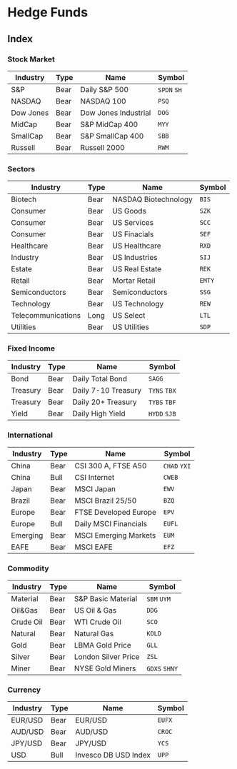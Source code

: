 # Hedge Funds

## Index

### Stock Market

| Industry | Type | Name                | Symbol      |
| -------- | ---- | ------------------- | ----------- |
| S&P      | Bear | Daily S&P 500       | `SPDN` `SH` |
| NASDAQ   | Bear | NASDAQ 100          | `PSQ`       |
| Dow Jones| Bear |Dow Jones Industrial | `DOG`       |
| MidCap   | Bear | S&P MidCap 400      | `MYY`       |
| SmallCap | Bear | S&P SmallCap 400    | `SBB`       |
| Russell  | Bear | Russell 2000        | `RWM`       |

### Sectors

| Industry | Type | Name                | Symbol      |
| -------- | ---- | ------------------- | ----------- |
| Biotech  | Bear | NASDAQ Biotechnology| `BIS`       |
| Consumer | Bear | US Goods            | `SZK`       |
| Consumer | Bear | US Services         | `SCC`       |
| Consumer | Bear | US Finacials        | `SEF`       |
| Healthcare|Bear | US Healthcare       | `RXD`       |
| Industry | Bear | US Industries       | `SIJ`       |
| Estate   | Bear | US Real Estate      | `REK`       |
| Retail   | Bear | Mortar Retail       | `EMTY`      |
| Semiconductors | Bear |Semiconductors | `SSG`       |
| Technology|Bear | US Technology       | `REW`       |
| Telecommunications| Long | US Select  | `LTL`       |
| Utilities| Bear | US Utilities        | `SDP`       |

### Fixed Income

| Industry | Type | Name                | Symbol      |
| -------- | ---- | ------------------- | ----------- |
| Bond     | Bear | Daily Total Bond    | `SAGG`      |
| Treasury | Bear | Daily 7-10 Treasury | `TYNS` `TBX`|
| Treasury | Bear | Daily 20+ Treasury  | `TYBS` `TBF`|
| Yield    | Bear | Daily High Yield    | `HYDD` `SJB`|

### International

| Industry | Type | Name                | Symbol      |
| -------- | ---- | ------------------- | ----------- |
| China    | Bear | CSI 300 A, FTSE A50 | `CHAD` `YXI`|
| China    | Bull | CSI Internet        | `CWEB`      |
| Japan    | Bear | MSCI Japan          | `EWV`       |
| Brazil   | Bear | MSCI Brazil 25/50   | `BZQ`       |
| Europe   | Bear | FTSE Developed Europe| `EPV`      |
| Europe   | Bull | Daily MSCI Financials| `EUFL`     |
| Emerging | Bear | MSCI Emerging Markets| `EUM`      |
| EAFE     | Bear | MSCI EAFE           | `EFZ`       |

### Commodity

| Industry | Type | Name                | Symbol      |
| -------- | ---- | ------------------- | ----------- |
| Material | Bear | S&P Basic Material  | `SBM` `UYM` |
| Oil&Gas  | Bear | US Oil & Gas        | `DDG`       |
| Crude Oil| Bear | WTI Crude Oil       | `SCO`       |
| Natural  | Bear | Natural Gas         | `KOLD`      |
| Gold     | Bear | LBMA Gold Price     | `GLL`       |
| Silver   | Bear | London Silver Price | `ZSL`       |
| Miner    | Bear | NYSE Gold Miners    | `GDXS` `SHNY`|

### Currency

| Industry | Type | Name                | Symbol      |
| -------- | ---- | ------------------- | ----------- |
| EUR/USD  | Bear | EUR/USD             | `EUFX`      |
| AUD/USD  | Bear | AUD/USD             | `CROC`      |
| JPY/USD  | Bear | JPY/USD             | `YCS`       |
| USD      | Bull | Invesco DB USD Index| `UPP`       |